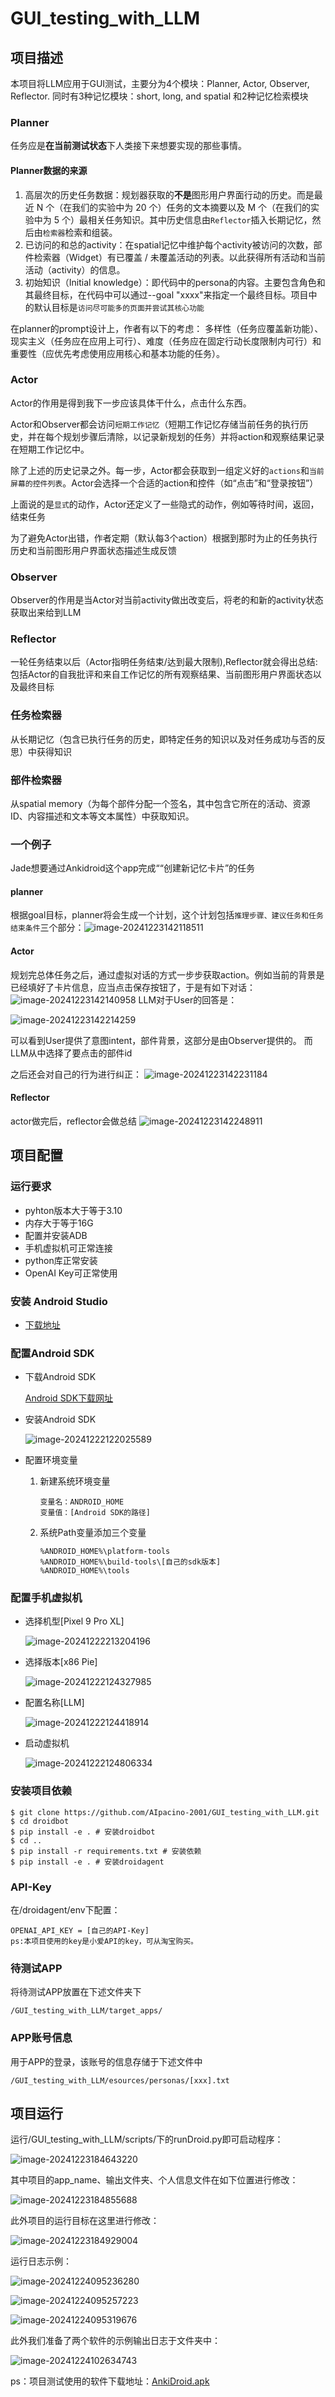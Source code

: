 # GUI_testing_with_LLM

## 项目描述

本项目将LLM应用于GUI测试，主要分为4个模块：Planner, Actor, Observer, Reflector.
同时有3种记忆模块：short, long, and spatial
和2种记忆检索模块

### Planner

任务应是**在当前测试状态**下人类接下来想要实现的那些事情。

#### Planner数据的来源

1. 高层次的历史任务数据：规划器获取的**不是**图形用户界面行动的历史。而是最近 N 个（在我们的实验中为 20 个）任务的文本摘要以及 M 个（在我们的实验中为 5 个）最相关任务知识。其中历史信息由`Reflector`插入长期记忆，然后由`检索器`检索和组装。
2. 已访问的和总的activity：在spatial记忆中维护每个activity被访问的次数，部件检索器（Widget）有已覆盖 / 未覆盖活动的列表。以此获得所有活动和当前活动（activity）的信息。
3. 初始知识（Initial knowledge）：即代码中的persona的内容。主要包含角色和其最终目标，在代码中可以通过--goal "xxxx"来指定一个最终目标。项目中的默认目标是`访问尽可能多的页面并尝试其核心功能`

在planner的prompt设计上，作者有以下的考虑：
多样性（任务应覆盖新功能）、现实主义（任务应在应用上可行）、难度（任务应在固定行动长度限制内可行）和重要性（应优先考虑使用应用核心和基本功能的任务）。

### Actor

Actor的作用是得到我下一步应该具体干什么，点击什么东西。

Actor和Observer都会访问`短期工作记忆`（短期工作记忆存储当前任务的执行历史，并在每个规划步骤后清除，以记录新规划的任务）并将action和观察结果记录在短期工作记忆中。

除了上述的历史记录之外。每一步，Actor都会获取到一组定义好的`actions`和`当前屏幕的控件列表`。Actor会选择一个合适的action和控件（如“点击”和“登录按钮”）

上面说的是`显式`的动作，Actor还定义了一些隐式的动作，例如等待时间，返回，结束任务

为了避免Actor出错，作者定期（默认每3个action）根据到那时为止的任务执行历史和当前图形用户界面状态描述生成反馈

### Observer

Observer的作用是当Actor对当前activity做出改变后，将老的和新的activity状态获取出来给到LLM

### Reflector

一轮任务结束以后（Actor指明任务结束/达到最大限制),Reflector就会得出总结:包括Actor的自我批评和来自工作记忆的所有观察结果、当前图形用户界面状态以及最终目标

### 任务检索器

从长期记忆（包含已执行任务的历史，即特定任务的知识以及对任务成功与否的反思）中获得知识

### 部件检索器

从spatial memory（为每个部件分配一个签名，其中包含它所在的活动、资源 ID、内容描述和文本等文本属性）中获取知识。

### 一个例子

Jade想要通过Ankidroid这个app完成““创建新记忆卡片”的任务

#### planner

根据goal目标，planner将会生成一个计划，这个计划包括`推理步骤、建议任务和任务结束条件`三个部分：![image-20241223142118511](assets/image-20241223142118511.png)

#### Actor

规划完总体任务之后，通过虚拟对话的方式一步步获取action。例如当前的背景是已经填好了卡片信息，应当点击保存按钮了，于是有如下对话：
![image-20241223142140958](assets/image-20241223142140958.png)
LLM对于User的回答是：

![image-20241223142214259](assets/image-20241223142214259.png)

可以看到User提供了意图intent，部件背景，这部分是由Observer提供的。
而LLM从中选择了要点击的部件id

之后还会对自己的行为进行纠正：
![image-20241223142231184](assets/image-20241223142231184.png)

#### Reflector

actor做完后，reflector会做总结
![image-20241223142248911](assets/image-20241223142248911.png)



## 项目配置

### 运行要求

- pyhton版本大于等于3.10
- 内存大于等于16G
- 配置并安装ADB
- 手机虚拟机可正常连接
- python库正常安装
- OpenAI Key可正常使用

### 安装 Android Studio

- [下载地址](#https://developer.android.com/studio?hl=zh-cn)

### 配置Android SDK

- 下载Android SDK

  [Android SDK下载网址](https://www.androiddevtools.cn/) 

- 安装Android SDK

  ![image-20241222122025589](assets/image-20241222122025589-17348454422781.png)

- 配置环境变量

  1. 新建系统环境变量

     ```
     变量名：ANDROID_HOME
     变量值：[Android SDK的路径]
     ```

  2. 系统Path变量添加三个变量

     ```
     %ANDROID_HOME%\platform-tools
     %ANDROID_HOME%\build-tools\[自己的sdk版本]
     %ANDROID_HOME%\tools
     ```

### 配置手机虚拟机

- 选择机型[Pixel 9 Pro XL]

  ![image-20241222213204196](assets/image-20241222213204196.png)

- 选择版本[x86 Pie]

  ![image-20241222124327985](assets/image-20241222124327985-17348454749035.png)

- 配置名称[LLM]

  ![image-20241222124418914](assets/image-20241222124418914-17348454819257.png)

- 启动虚拟机

  ![image-20241222124806334](assets/image-20241222124806334-173484549634111.png)

### 安装项目依赖

```
$ git clone https://github.com/AIpacino-2001/GUI_testing_with_LLM.git
$ cd droidbot
$ pip install -e . # 安装droidbot
$ cd ..
$ pip install -r requirements.txt # 安装依赖
$ pip install -e . # 安装droidagent
```

### API-Key

在/droidagent/env下配置：

```
OPENAI_API_KEY = [自己的API-Key]
ps:本项目使用的key是小爱API的key，可从淘宝购买。
```

### 待测试APP

将待测试APP放置在下述文件夹下

```
/GUI_testing_with_LLM/target_apps/
```

### APP账号信息

用于APP的登录，该账号的信息存储于下述文件中

```
/GUI_testing_with_LLM/esources/personas/[xxx].txt
```



## 项目运行

运行/GUI_testing_with_LLM/scripts/下的runDroid.py即可启动程序：

![image-20241223184643220](assets/image-20241223184643220.png)

其中项目的app_name、输出文件夹、个人信息文件在如下位置进行修改：

![image-20241223184855688](assets/image-20241223184855688.png)

此外项目的运行目标在这里进行修改：

![image-20241223184929004](assets/image-20241223184929004.png)

运行日志示例：

![image-20241224095236280](assets/image-20241224095236280.png)

![image-20241224095257223](assets/image-20241224095257223.png)

![image-20241224095319676](assets/image-20241224095319676.png)

此外我们准备了两个软件的示例输出日志于文件夹中：

![image-20241224102634743](assets/image-20241224102634743.png)

ps：项目测试使用的软件下载地址：[AnkiDroid.apk](https://1drv.ms/u/c/63912adee6b98e6d/EfDJnewTKedEq2asicCKWf8BarXrlvS5nU1DSkMcyYoOHw?e=hERkL8)

